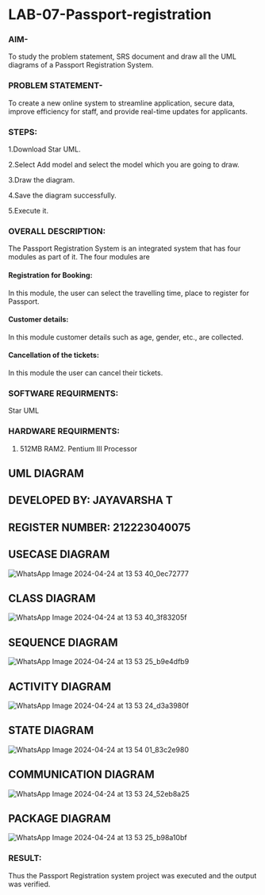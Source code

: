 # LAB-07-Passport-registration

### AIM-
To study the problem statement, SRS document and draw all the UML diagrams of a
Passport Registration System.

### PROBLEM STATEMENT-
To create a new online system to streamline application, secure data, improve efficiency for staff, and provide real-time updates for applicants.
### STEPS:
1.Download Star UML.

2.Select Add model and select the model which you are going to draw.

3.Draw the diagram.

4.Save the diagram successfully.

5.Execute it.
### OVERALL DESCRIPTION:
The Passport Registration System is an integrated system that has four modules as part of
it. The four modules are
#### Registration for Booking:
In this module, the user can select the travelling time, place to register for Passport.
#### Customer details:
In this module customer details such as age, gender, etc., are collected.
#### Cancellation of the tickets:
In this module the user can cancel their tickets.
### SOFTWARE REQUIRMENTS:
Star UML
### HARDWARE REQUIRMENTS:
1. 512MB RAM2. Pentium III Processor

## UML DIAGRAM
## DEVELOPED BY: JAYAVARSHA T
## REGISTER NUMBER: 212223040075

## USECASE DIAGRAM
![WhatsApp Image 2024-04-24 at 13 53 40_0ec72777](https://github.com/jayavarsha23219/LAB-07-Passport-registration/assets/150780319/bfb497f0-af48-4266-87e5-e35f9e323e2f)
## CLASS DIAGRAM
![WhatsApp Image 2024-04-24 at 13 53 40_3f83205f](https://github.com/jayavarsha23219/LAB-07-Passport-registration/assets/150780319/65ccece6-aa0e-40fa-83d7-d3b8f4c0fe84)
## SEQUENCE DIAGRAM
![WhatsApp Image 2024-04-24 at 13 53 25_b9e4dfb9](https://github.com/jayavarsha23219/LAB-07-Passport-registration/assets/150780319/b1c7f9ed-063b-40b1-ae98-3b9d07531beb)
## ACTIVITY DIAGRAM
![WhatsApp Image 2024-04-24 at 13 53 24_d3a3980f](https://github.com/jayavarsha23219/LAB-07-Passport-registration/assets/150780319/9c400e40-8d34-4667-8e27-e18e10d859ae)
## STATE DIAGRAM
![WhatsApp Image 2024-04-24 at 13 54 01_83c2e980](https://github.com/jayavarsha23219/LAB-07-Passport-registration/assets/150780319/bdf94769-6ef1-4432-85f2-d8c3765e71a5)
## COMMUNICATION DIAGRAM
![WhatsApp Image 2024-04-24 at 13 53 24_52eb8a25](https://github.com/jayavarsha23219/LAB-07-Passport-registration/assets/150780319/a5b8626a-5424-435b-8347-bd4b67f6c91a)
## PACKAGE DIAGRAM
![WhatsApp Image 2024-04-24 at 13 53 25_b98a10bf](https://github.com/jayavarsha23219/LAB-07-Passport-registration/assets/150780319/1eadf20b-7028-400a-bc04-76a515856845)



### RESULT:
Thus the Passport Registration system project was executed and the output was verified.
